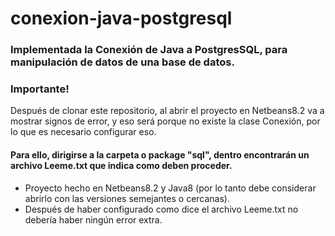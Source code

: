# conexion-java-postgresql
### Implementada la Conexión de Java a PostgresSQL, para manipulación de datos de una base de datos.

### Importante!
Después de clonar este repositorio, al abrir el proyecto en Netbeans8.2 va a mostrar signos de error, 
y eso será porque no existe la clase Conexión, por lo que es necesario configurar eso. 

#### Para ello, dirigirse a la carpeta o package "sql", dentro encontrarán un archivo Leeme.txt que indica como deben proceder.

- Proyecto hecho en Netbeans8.2 y Java8 (por lo tanto debe considerar abrirlo con las versiones semejantes o cercanas).
- Después de haber configurado como dice el archivo Leeme.txt no debería haber ningún error extra.

